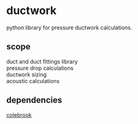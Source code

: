 # ductwork

python library for pressure ductwork calculations.

## scope
duct and duct fittings library  
pressure drop calculations  
ductwork sizing  
acoustic calculations  

## dependencies

[colebrook](https://github.com/IMEConsultants/colebrook)
